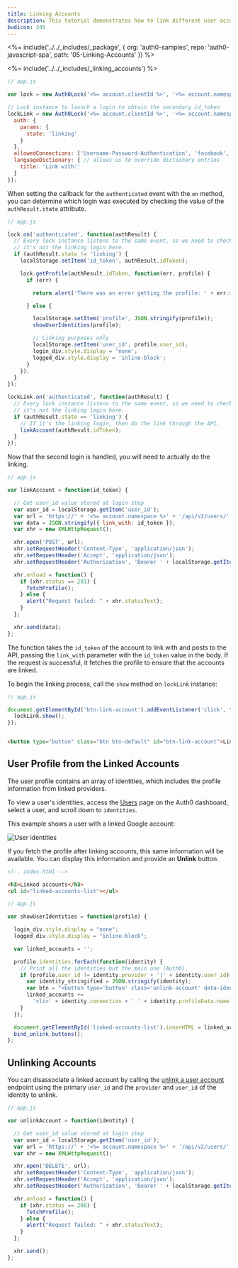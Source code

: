 ```yaml
---
title: Linking Accounts
description: This tutorial demonstrates how to link different user accounts in your web app
budicon: 345
---
```


<%= include('../../_includes/_package', {
  org: 'auth0-samples',
  repo: 'auth0-javascript-spa',
  path: '05-Linking-Accounts'
}) %>

<%= include('../../_includes/_linking_accounts') %>


```js
// app.js

var lock = new Auth0Lock('<%= account.clientId %>', '<%= account.namespace %>');

// Lock instance to launch a login to obtain the secondary id_token
lockLink = new Auth0Lock('<%= account.clientId %>', '<%= account.namespace %>', {
  auth: {
    params: {
      state: 'linking'
    }
  },
  allowedConnections: ['Username-Password-Authentication', 'facebook', 'google-oauth2'],
  languageDictionary: { // allows us to override dictionary entries
    title: 'Link with:'
  }
});
```

When setting the callback for the `authenticated` event with the `on` method, you can determine which login was executed by checking the value of the `authResult.state` attribute.

```js
// app.js

lock.on('authenticated', function(authResult) {
  // Every lock instance listens to the same event, so we need to check if
  // it's not the linking login here.
  if (authResult.state != 'linking') {
    localStorage.setItem('id_token', authResult.idToken);

    lock.getProfile(authResult.idToken, function(err, profile) {
      if (err) {

        return alert('There was an error getting the profile: ' + err.message);

      } else {

        localStorage.setItem('profile', JSON.stringify(profile));
        showUserIdentities(profile);

        // Linking purposes only
        localStorage.setItem('user_id', profile.user_id);
        login_div.style.display = 'none';
        logged_div.style.display = 'inline-block';
      }
    });
  }
});

lockLink.on('authenticated', function(authResult) {
  // Every lock instance listens to the same event, so we need to check if
  // it's not the linking login here.
  if (authResult.state == 'linking') {
    // If it's the linking login, then do the link through the API.
    linkAccount(authResult.idToken);
  }
});
```

Now that the second login is handled, you will need to actually do the linking.

```js
// app.js

var linkAccount = function(id_token) {

  // Get user_id value stored at login step
  var user_id = localStorage.getItem('user_id');
  var url = 'https://' + '<%= account.namespace %>' + '/api/v2/users/' + user_id + '/identities';
  var data = JSON.stringify({ link_with: id_token });
  var xhr = new XMLHttpRequest();

  xhr.open('POST', url);
  xhr.setRequestHeader('Content-Type', 'application/json');
  xhr.setRequestHeader('Accept', 'application/json');
  xhr.setRequestHeader('Authorization', 'Bearer ' + localStorage.getItem('id_token'));

  xhr.onload = function() {
    if (xhr.status == 201) {
      fetchProfile();
    } else {
      alert("Request failed: " + xhr.statusText);
    }
  };

  xhr.send(data);
};
```

The function takes the `id_token` of the account to link with and posts to the API, passing the `link_with` parameter with the `id_token` value in the body. If the request is successful, it fetches the profile to ensure that the accounts are linked.

To begin the linking process, call the `show` method on `lockLink` instance:

```js
// app.js

document.getElementById('btn-link-account').addEventListener('click', function() {
  lockLink.show();
});
```

```html

<button type="button" class="btn btn-default" id="btn-link-account">Link Account</button>
```

## User Profile from the Linked Accounts

The user profile contains an array of identities, which includes the profile information from linked providers.

To view a user's identities, access the [Users](${manage_url}/#/users) page on the Auth0 dashboard, select a user, and scroll down to `identities`.

This example shows a user with a linked Google account:

![User identities](/media/articles/users/user-identities-linked.png)

If you fetch the profile after linking accounts, this same information will be available. You can display this information and provide an **Unlink** button.

```html
<!-- index.html -->

<h3>Linked accounts</h3>
<ul id="linked-accounts-list"></ul>
```

```js
// app.js

var showUserIdentities = function(profile) {

  login_div.style.display = "none";
  logged_div.style.display = "inline-block";

  var linked_accounts = '';

  profile.identities.forEach(function(identity) {
    // Print all the identities but the main one (Auth0).
    if (profile.user_id != identity.provider + '|' + identity.user_id) {
      var identity_stringified = JSON.stringify(identity);
      var btn = "<button type='button' class='unlink-account' data-identity='" + identity_stringified + "'>Unlink</button>";
      linked_accounts +=
        '<li>' + identity.connection + ' ' + identity.profileData.name + ' ' + btn + '</li>';
    }
  });

  document.getElementById('linked-accounts-list').innerHTML = linked_accounts;
  bind_unlink_buttons();
};
```

## Unlinking Accounts

You can disassociate a linked account by calling the [unlink a user account](/api/management/v2#!/Users/delete_provider_by_user_id) endpoint using the primary `user_id` and the `provider` and `user_id` of the identity to unlink.

```js
// app.js

var unlinkAccount = function(identity) {

  // Get user_id value stored at login step
  var user_id = localStorage.getItem('user_id');
  var url = 'https://' + '<%= account.namespace %>' + '/api/v2/users/' + user_id + '/identities/' + identity.provider + '/' + identity.user_id;
  var xhr = new XMLHttpRequest();

  xhr.open('DELETE', url);
  xhr.setRequestHeader('Content-Type', 'application/json');
  xhr.setRequestHeader('Accept', 'application/json');
  xhr.setRequestHeader('Authorization', 'Bearer ' + localStorage.getItem('id_token'));

  xhr.onload = function() {
    if (xhr.status == 200) {
      fetchProfile();
    } else {
      alert("Request failed: " + xhr.statusText);
    }
  };

  xhr.send();
};
```
